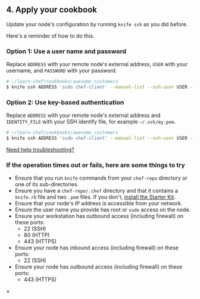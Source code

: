 ## 4. Apply your cookbook

Update your node's configuration by running `knife ssh` as you did before.

Here's a reminder of how to do this.

### Option 1: Use a user name and password

Replace <code class="placeholder">ADDRESS</code> with your remote node's external address, <code class="placeholder">USER</code> with your username, and <code class="placeholder">PASSWORD</code> with your password.

```bash
# ~/learn-chef/cookbooks/awesome_customers
$ knife ssh ADDRESS 'sudo chef-client' --manual-list --ssh-user USER --ssh-password 'PASSWORD'
```

### Option 2: Use key-based authentication

Replace <code class="placeholder">ADDRESS</code> with your remote node's external address and <code class="placeholder">IDENTITY\_FILE</code> with your SSH identify file, for example <code class="file-path">~/.ssh/my.pem</code>.

```bash
# ~/learn-chef/cookbooks/awesome_customers
$ knife ssh ADDRESS 'sudo chef-client' --manual-list --ssh-user USER --identity-file IDENTITY_FILE
```

<a class="help-button radius" href="#" data-reveal-id="knife-help-modal">Need help troubleshooting?</a>

<div id="knife-help-modal" class="reveal-modal" data-reveal aria-labelledby="modalTitle" aria-hidden="true" role="dialog">
  <h3 id="modalTitle">If the operation times out or fails, here are some things to try</h3>
  <ul>
    <li>Ensure that you run <code>knife</code> commands from your <code class="file-path">chef-repo</code> directory or one of its sub-directories.</li>
    <li>Ensure you have a <code class="file-path">chef-repo/.chef</code> directory and that it contains a <code class="file-path">knife.rb</code> file and two <code class="file-path">.pem</code> files. If you don't, <a href="/manage-a-node/rhel/set-up-your-chef-server#step2" target="_blank">install the Starter Kit</a>.</li>
    <li>Ensure that your node's IP address is accessible from your network.</li>
    <li>Ensure the user name you provide has root or <code>sudo</code> access on the node.</li>
    <li>Ensure your workstation has outbound access (including firewall) on these ports:
      <ul>
        <li>22 (SSH)</li>
        <li>80 (HTTP)</li>
        <li>443 (HTTPS)</li>
      </ul>
    </li>
    <li>Ensure your node has inbound access (including firewall) on these ports:
      <ul>
        <li>22 (SSH)</li>
      </ul>
    </li>
    <li>Ensure your node has outbound access (including firewall) on these ports:
      <ul>
        <li>443 (HTTPS)</li>
      </ul>
    </li>
  </ul>
  <a class="close-reveal-modal" aria-label="Close">&#215;</a>
</div>
